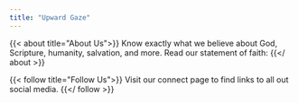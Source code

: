 ```yaml
---
title: "Upward Gaze"
---
```


{{< about title="About Us">}}
Know exactly what we believe about God, Scripture, humanity, salvation, and more. Read our statement of faith:
{{</ about >}}

{{< follow title="Follow Us">}}
Visit our connect page to find links to all out social media.
{{</ follow >}}

